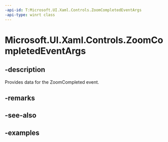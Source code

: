 ```yaml
---
-api-id: T:Microsoft.UI.Xaml.Controls.ZoomCompletedEventArgs
-api-type: winrt class
---
```


# Microsoft.UI.Xaml.Controls.ZoomCompletedEventArgs

<!--
public sealed class ZoomCompletedEventArgs
-->

## -description

Provides data for the ZoomCompleted event.

## -remarks

## -see-also

## -examples

